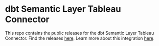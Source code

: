 # dbt Semantic Layer Tableau Connector

This repo contains the public releases for the dbt Semantic Layer Tableau Connector. Find the releases [here](https://github.com/dbt-labs/semantic-layer-tableau-connector/releases). Learn more about this integration [here](https://docs.getdbt.com/docs/use-dbt-semantic-layer/tableau).
